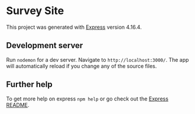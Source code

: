 # Survey Site

This project was generated with [Express](https://github.com/expressjs/express) version 4.16.4.

## Development server

Run `nodemon` for a dev server. Navigate to `http://localhost:3000/`. The app will automatically reload if you change any of the source files.

## Further help

To get more help on express `npm help` or go check out the [Express README](https://github.com/expressjs/express#readme).